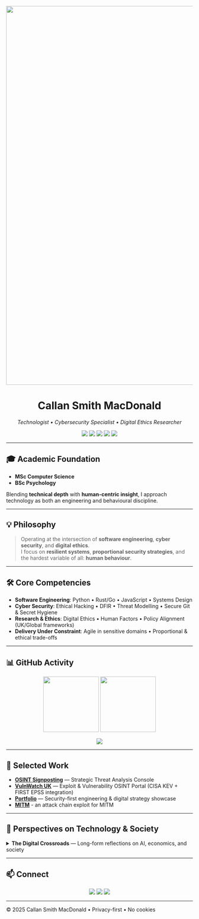 <!-- Profile Banner -->
<p align="center">
  <img width="1536" height="1024" alt="Profile Banner" src="https://github.com/user-attachments/assets/3682e779-021b-4ea2-b52f-27363d034e9f" />
</p>

<!-- Headline & Badges -->
<h1 align="center">Callan Smith MacDonald</h1>
<p align="center">
  <em>Technologist • Cybersecurity Specialist • Digital Ethics Researcher</em>
</p>

<p align="center">
  <a href="https://computerscience.engineer/"><img src="https://img.shields.io/badge/Website-computerscience.engineer-blue?style=for-the-badge"></a>
  <a href="https://smcallan.github.io/portfolio_SMCallan/"><img src="https://img.shields.io/badge/Portfolio-Callan%20Smith%20MacDonald-blue?style=for-the-badge"></a>
  <img src="https://img.shields.io/badge/Focus-Security%20%7C%20Ethics%20%7C%20Research-green?style=for-the-badge">
  <img src="https://img.shields.io/github/followers/SMCallan?style=for-the-badge">
  <img src="https://komarev.com/ghpvc/?username=SMCallan&style=for-the-badge&color=orange">
</p>

---

## 🎓 Academic Foundation
- **MSc Computer Science**  
- **BSc Psychology**

Blending **technical depth** with **human-centric insight**, I approach technology as both an engineering and behavioural discipline.

---

## 💡 Philosophy
> Operating at the intersection of **software engineering**, **cyber security**, and **digital ethics**.  
> I focus on **resilient systems**, **proportional security strategies**, and the hardest variable of all: **human behaviour**.

---

## 🛠️ Core Competencies
- **Software Engineering**: Python • Rust/Go • JavaScript • Systems Design  
- **Cyber Security**: Ethical Hacking • DFIR • Threat Modelling • Secure Git & Secret Hygiene  
- **Research & Ethics**: Digital Ethics • Human Factors • Policy Alignment (UK/Global frameworks)  
- **Delivery Under Constraint**: Agile in sensitive domains • Proportional & ethical trade-offs  

---

## 📊 GitHub Activity
<p align="center">
  <img src="https://github-readme-stats.vercel.app/api?username=SMCallan&show_icons=true&theme=dark" height="150">
  <img src="https://github-readme-stats.vercel.app/api/top-langs/?username=SMCallan&layout=compact&theme=dark" height="150">
</p>

<p align="center">
  <img src="https://github-profile-trophy.vercel.app/?username=SMCallan&theme=darkhub&row=1&column=6">
</p>

---

## 🔎 Selected Work
- [**OSINT Signposting**](https://smcallan.github.io/OSINT_Signposting/) — Strategic Threat Analysis Console  
- [**VulnWatch UK**](https://smcallan.github.io/VulnWatch-UK/) — Exploit & Vulnerability OSINT Portal (CISA KEV + FIRST EPSS integration)  
- [**Portfolio**](https://smcallan.github.io/portfolio_SMCallan/) — Security-first engineering & digital strategy showcase  
- [**MITM**](https://github.com/SMCallan/Lab_Test_MIIT) - an attack chain exploit for MITM
---

## 📝 Perspectives on Technology & Society
<details>
<summary><strong>The Digital Crossroads</strong> — Long-form reflections on AI, economics, and society</summary>
<br>
[Full content preserved from your existing profile]
</details>

---

## 📫 Connect
<p align="center">
  <a href="mailto:callansmithmacdonald@gmail.com"><img src="https://img.shields.io/badge/Email-Contact-red?style=for-the-badge"></a>
  <a href="https://www.linkedin.com/in/YOUR-LINKEDIN/"><img src="https://img.shields.io/badge/LinkedIn-Profile-blue?style=for-the-badge"></a>
  <a href="https://computerscience.engineer/"><img src="https://img.shields.io/badge/Website-Main-blue?style=for-the-badge"></a>
</p>

---

© 2025 Callan Smith MacDonald • Privacy-first • No cookies
